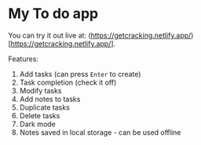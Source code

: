 # My To do app
You can try it out live at: (https://getcracking.netlify.app/)[https://getcracking.netlify.app/].

Features:
1. Add tasks (can press `Enter` to create)
2. Task completion (check it off)
3. Modify tasks
4. Add notes to tasks
5. Duplicate tasks
6. Delete tasks
7. Dark mode
8. Notes saved in local storage - can be used offline
